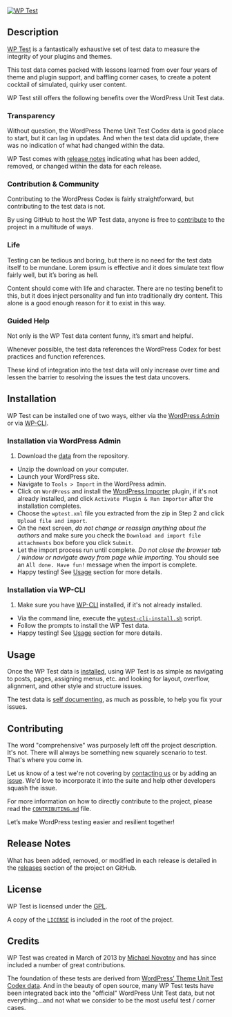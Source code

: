 [![WP Test](screenshots/logo.png)](http://wptest.io)

## Description

[WP Test](http://wptest.io/) is a fantastically exhaustive set of test data to measure the integrity of your plugins and themes.

This test data comes packed with lessons learned from over four years of theme and plugin support, and baffling corner cases, to create a potent cocktail of simulated, quirky user content.

WP Test still offers the following benefits over the WordPress Unit Test data.

### Transparency

Without question, the WordPress Theme Unit Test Codex data is good place to start, but it can lag in updates. And when the test data did update, there was no indication of what had changed within the data.

WP Test comes with [release notes](#release-notes) indicating what has been added, removed, or changed within the data for each release.

### Contribution & Community

Contributing to the WordPress Codex is fairly straightforward, but contributing to the test data is not.

By using GitHub to host the WP Test data, anyone is free to [contribute](#contributing) to the project in a multitude of ways.

### Life

Testing can be tedious and boring, but there is no need for the test data itself to be mundane. Lorem ipsum is effective and it does simulate text flow fairly well, but it’s boring as hell. 

Content should come with life and character. There are no testing benefit to this, but it does inject personality and fun into traditionally dry content. This alone is a good enough reason for it to exist in this way.

### Guided Help

Not only is the WP Test data content funny, it’s smart and helpful.

Whenever possible, the test data references the WordPress Codex for best practices and function references.

These kind of integration into the test data will only increase over time and lessen the barrier to resolving the issues the test data uncovers.

## Installation

WP Test can be installed one of two ways, either via the [WordPress Admin](#installation-via-wordpress-admin) or via [WP-CLI](#installation-via-wp-cli).

### Installation via WordPress Admin

1. Download the [data](https://github.com/manovotny/wptest/archive/master.zip) from the repository.
- Unzip the download on your computer.
- Launch your WordPress site.
- Navigate to `Tools > Import` in the WordPress admin.
- Click on `WordPress` and install the [WordPress Importer](http://wordpress.org/extend/plugins/wordpress-importer/) plugin, if it's not already installed, and click `Activate Plugin & Run Importer` after the installation completes.
- Choose the `wptest.xml` file you extracted from the zip in Step 2 and click `Upload file and import`.
- On the next screen, *do not change or reassign anything about the authors* and make sure you check the `Download and import file attachments` box before you click `Submit`.
- Let the import process run until complete. *Do not close the browser tab / window or navigate away from page while importing.* You should see an `All done. Have fun!` message when the import is complete.
- Happy testing! See [Usage](#usage) section for more details.

### Installation via WP-CLI

1. Make sure you have [WP-CLI](http://wp-cli.org/) installed, if it's not already installed.
- Via the command line, execute the [`wptest-cli-install.sh`](wptest-cli-install.sh) script.
- Follow the prompts to install the WP Test data.
- Happy testing! See [Usage](#usage) section for more details.

## Usage

Once the WP Test data is [installed](#installation), using WP Test is as simple as navigating to posts, pages, assigning menus, etc. and looking for layout, overflow, alignment, and other style and structure issues.

The test data is [self documenting](#guided-help), as much as possible, to help you fix your issues.

## Contributing

The word "comprehensive" was purposely left off the project description. It's not. There will always be something new squarely scenario to test. That's where you come in. 

Let us know of a test we're not covering by [contacting us](http://wptest.io/contact/) or by adding an [issue](https://github.com/manovotny/wptest/issues). We'd love to incorporate it into the suite and help other developers squash the issue.


For more information on how to directly contribute to the project, please read the [`CONTRIBUTING.md`](CONTRIBUTING.md) file.

Let’s make WordPress testing easier and resilient together!

## Release Notes

What has been added, removed, or modified in each release is detailed in the [releases](https://github.com/manovotny/wptest/releases) section of the project on GitHub.

## License

WP Test is licensed under the [GPL](http://www.gnu.org/licenses/gpl-3.0.html).

A copy of the [`LICENSE`](LICENSE) is included in the root of the project.

## Credits

WP Test was created in March of 2013 by [Michael Novotny](http://manovotny.com) and has since included a number of great contributions.

The foundation of these tests are derived from [WordPress’ Theme Unit Test Codex data](http://codex.wordpress.org/Theme_Unit_Test#Test_Environment_Setup). And in the beauty of open source, many WP Test tests have been integrated back into the "official" WordPress Unit Test data, but not everything...and not what we consider to be the most useful test / corner cases.